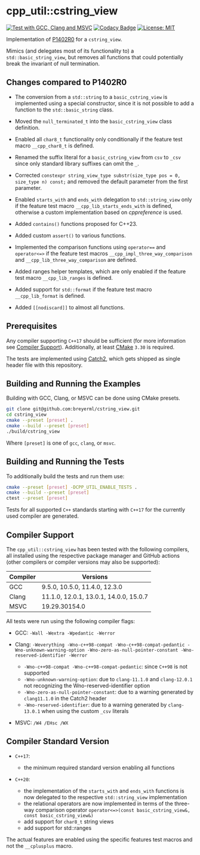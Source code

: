 # cpp_util::cstring_view

[![Test with GCC, Clang and MSVC](https://github.com/breyerml/cstring_view/actions/workflows/compiler_test.yml/badge.svg)](https://github.com/breyerml/cstring_view/actions/workflows/compiler_test.yml)
[![Codacy Badge](https://app.codacy.com/project/badge/Grade/86dcbe857c904f91bc84f3d33b3aadb5)](https://app.codacy.com/gh/breyerml/cstring_view/dashboard?utm_source=gh&utm_medium=referral&utm_content=&utm_campaign=Badge_grade)
[![License: MIT](https://img.shields.io/badge/License-MIT-yellow.svg)](https://opensource.org/licenses/MIT)

Implementation of [P1402R0](https://www.open-std.org/jtc1/sc22/wg21/docs/papers/2019/p1402r0.pdf) for a `cstring_view`.

Mimics (and delegates most of its functionality to) a `std::basic_string_view`, but removes all functions that could
potentially break the invariant of null termination.

## Changes compared to P1402R0

- The conversion from a `std::string` to a `basic_cstring_view` is implemented using a special constructor, since it is
  not possible to add a function to the `std::basic_string` class.

- Moved the `null_terminated_t` into the `basic_cstring_view` class definition.

- Enabled all `char8_t` functionality only conditionally if the feature test macro `__cpp_char8_t` is defined.

- Renamed the suffix literal for a `basic_cstring_view` from `csv` to `_csv` since only standard library suffixes can
  omit the `_`.

- Corrected `constexpr string_view_type substr(size_type pos = 0, size_type n) const;` and removed the default parameter
  from the first parameter.

- Enabled `starts_with` and `ends_with` delegation to `std::string_view` only if the feature test macro `__cpp_lib_starts_ends_with` is defined, otherwise a
  custom implementation based on *cppreference* is used.

- Added `contains()` functions proposed for C++23.

- Added custom `assert()` to various functions.

- Implemented the comparison functions using `operator==` and `operator<=>` if the feature test macros `__cpp_impl_three_way_comparison` and `__cpp_lib_three_way_comparison` are defined.

- Added ranges helper templates, which are only enabled if the feature test macro `__cpp_lib_ranges` is defined.

- Added support for `std::format` if the feature test macro `__cpp_lib_format` is defined.

- Added `[[nodiscard]]` to almost all functions.

## Prerequisites

Any compiler supporting `C++17` should be sufficient (for more information see [Compiler Support](#compiler-support)).
Additionally, at least [CMake](https://cmake.org/) `3.30` is required.

The tests are implemented using [Catch2](https://github.com/catchorg/Catch2/tree/v2.x), which gets shipped as single header file with this repository.

## Building and Running the Examples

Building with GCC, Clang, or MSVC can be done using CMake presets.

```bash
git clone git@github.com:breyerml/cstring_view.git
cd cstring_view
cmake --preset [preset] .
cmake --build --preset [preset]
./build/cstring_view
```

Where `[preset]` is one of `gcc`, `clang`, or `msvc`.

## Building and Running the Tests

To additionally build the tests and run them use:

```bash
cmake --preset [preset] -DCPP_UTIL_ENABLE_TESTS .
cmake --build --preset [preset]
ctest --preset [preset]
```

Tests for all supported `C++` standards starting with `C++17` for the currently used compiler are generated.

## Compiler Support

The `cpp_util::cstring_view` has been tested with the following compilers, all installed using the respective package
manager and GitHub actions (other compilers or compiler versions may also be supported):

| Compiler | Versions                               |
|----------|----------------------------------------|
| GCC      | 9.5.0, 10.5.0, 11.4.0, 12.3.0          |
| Clang    | 11.1.0, 12.0.1, 13.0.1, 14.0.0, 15.0.7 |
| MSVC     | 19.29.30154.0                          |

All tests were run using the following compiler flags:

- GCC: `-Wall -Wextra -Wpedantic -Werror`

- Clang: `-Weverything -Wno-c++98-compat -Wno-c++98-compat-pedantic -Wno-unknown-warning-option -Wno-zero-as-null-pointer-constant -Wno-reserved-identifier -Werror`
  - `-Wno-c++98-compat -Wno-c++98-compat-pedantic`: since `C++98` is not supported
  - `-Wno-unknown-warning-option`: due to `clang-11.1.0` and `clang-12.0.1` not recognizing the Wno-reserved-identifier option
  - `-Wno-zero-as-null-pointer-constant`: due to a warning generated by `clang11.1.0` in the Catch2 header
  - `-Wno-reserved-identifier`: due to a warning generated by `clang-13.0.1` when using the custom `_csv` literals

- MSVC:  `/W4 /EHsc /WX`

## Compiler Standard Version

- `C++17`:
  - the minimum required standard version enabling all functions

- `C++20`:
  - the implementation of the `starts_with` and `ends_with` functions is now delegated to the respective `std::string_view` implementation
  - the relational operators are now implemented in terms of the three-way comparison operator `operator<=>(const basic_cstring_view&, const basic_cstring_view&)`
  - add support for `char8_t` string views
  - add support for std::ranges

The actual features are enabled using the specific features test macros and not the `__cplusplus` macro.
